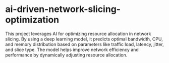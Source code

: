 # ai-driven-network-slicing-optimization
This project leverages AI for optimizing resource allocation in network slicing. By using a deep learning model, it predicts optimal bandwidth, CPU, and memory distribution based on parameters like traffic load, latency, jitter, and slice type. The model helps improve network efficiency and performance by dynamically adjusting resource allocation.
